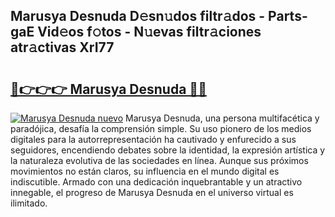 ## Marusya Desnuda D𝚎sn𝚞dos filtr𝚊dos - Parts-gaE Vid𝚎os f𝚘tos - N𝚞evas filtr𝚊ciones atr𝚊ctivas XrI77

# <h2><a href="http://mbbzmm.tromn.icu/?c=Marusya+Desnuda">🔗👉👉👉 Marusya Desnuda 🔗🔗</a></h2>

[![Marusya Desnuda nuevo](https://i.imgur.com/pEAQMta.gif)](http://mbbzmm.tromn.icu/?c=Marusya+Desnuda)
Marusya Desnuda, una persona multifacética y paradójica, desafía la comprensión simple. Su uso pionero de los medios digitales para la autorrepresentación ha cautivado y enfurecido a sus seguidores, encendiendo debates sobre la identidad, la expresión artística y la naturaleza evolutiva de las sociedades en línea. Aunque sus próximos movimientos no están claros, su influencia en el mundo digital es indiscutible. Armado con una dedicación inquebrantable y un atractivo innegable, el progreso de Marusya Desnuda en el universo virtual es ilimitado.
